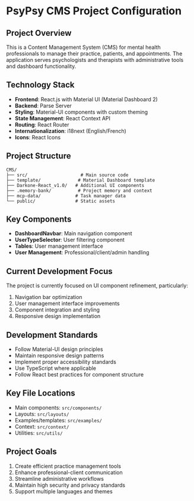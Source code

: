 # PsyPsy CMS Project Configuration

## Project Overview
This is a Content Management System (CMS) for mental health professionals to manage their practice, patients, and appointments. The application serves psychologists and therapists with administrative tools and dashboard functionality.

## Technology Stack
- **Frontend**: React.js with Material UI (Material Dashboard 2)
- **Backend**: Parse Server
- **Styling**: Material-UI components with custom theming
- **State Management**: React Context API
- **Routing**: React Router
- **Internationalization**: i18next (English/French)
- **Icons**: React Icons

## Project Structure
```
CMS/
├── src/                    # Main source code
├── template/              # Material Dashboard template
├── Darkone-React_v1.0/   # Additional UI components
├── .memory-bank/          # Project memory and context
├── mcp-data/             # Task manager data
└── public/               # Static assets
```

## Key Components
- **DashboardNavbar**: Main navigation component
- **UserTypeSelector**: User filtering component
- **Tables**: User management interface
- **User Management**: Professional/client/admin handling

## Current Development Focus
The project is currently focused on UI component refinement, particularly:
1. Navigation bar optimization
2. User management interface improvements
3. Component integration and styling
4. Responsive design implementation

## Development Standards
- Follow Material-UI design principles
- Maintain responsive design patterns
- Implement proper accessibility standards
- Use TypeScript where applicable
- Follow React best practices for component structure

## Key File Locations
- Main components: `src/components/`
- Layouts: `src/layouts/`
- Examples/templates: `src/examples/`
- Context: `src/context/`
- Utilities: `src/utils/`

## Project Goals
1. Create efficient practice management tools
2. Enhance professional-client communication
3. Streamline administrative workflows
4. Maintain high security and privacy standards
5. Support multiple languages and themes 